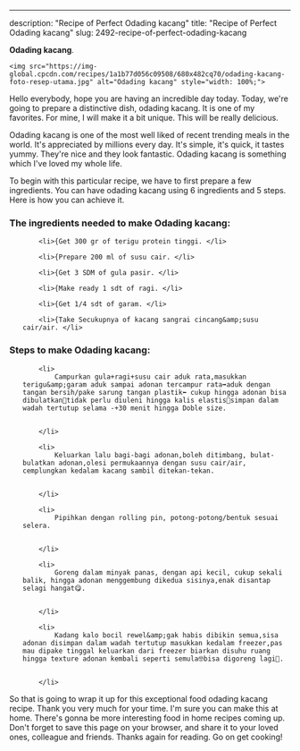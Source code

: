 ---
description: "Recipe of Perfect Odading kacang"
title: "Recipe of Perfect Odading kacang"
slug: 2492-recipe-of-perfect-odading-kacang

<p>
	<strong>Odading kacang</strong>. 
	
</p>
<p>
	
	<img src="https://img-global.cpcdn.com/recipes/1a1b77d056c09508/680x482cq70/odading-kacang-foto-resep-utama.jpg" alt="Odading kacang" style="width: 100%;">
	
	
</p>
<p>
	Hello everybody, hope you are having an incredible day today. Today, we're going to prepare a distinctive dish, odading kacang. It is one of my favorites. For mine, I will make it a bit unique. This will be really delicious.
</p>
	
<p>
	
</p>
<p>
	Odading kacang is one of the most well liked of recent trending meals in the world. It's appreciated by millions every day. It's simple, it's quick, it tastes yummy. They're nice and they look fantastic. Odading kacang is something which I've loved my whole life.
</p>

<p>
To begin with this particular recipe, we have to first prepare a few ingredients. You can have odading kacang using 6 ingredients and 5 steps. Here is how you can achieve it.
</p>

<h3>The ingredients needed to make Odading kacang:</h3>

<ol>
	
		<li>{Get 300 gr of terigu protein tinggi. </li>
	
		<li>{Prepare 200 ml of susu cair. </li>
	
		<li>{Get 3 SDM of gula pasir. </li>
	
		<li>{Make ready 1 sdt of ragi. </li>
	
		<li>{Get 1/4 sdt of garam. </li>
	
		<li>{Take Secukupnya of kacang sangrai cincang&amp;susu cair/air. </li>
	
</ol>
<p>
	
</p>

<h3>Steps to make Odading kacang:</h3>

<ol>
	
		<li>
			Campurkan gula+ragi+susu cair aduk rata,masukkan terigu&amp;garam aduk sampai adonan tercampur rata➡️aduk dengan tangan bersih/pake sarung tangan plastik⬅️ cukup hingga adonan bisa dibulatkan📛tidak perlu diuleni hingga kalis elastis📛simpan dalam wadah tertutup selama -+30 menit hingga Doble size.
			
			
		</li>
	
		<li>
			Keluarkan lalu bagi-bagi adonan,boleh ditimbang, bulat-bulatkan adonan,olesi permukaannya dengan susu cair/air, cemplungkan kedalam kacang sambil ditekan-tekan.
			
			
		</li>
	
		<li>
			Pipihkan dengan rolling pin, potong-potong/bentuk sesuai selera.
			
			
		</li>
	
		<li>
			Goreng dalam minyak panas, dengan api kecil, cukup sekali balik, hingga adonan menggembung dikedua sisinya,enak disantap selagi hangat😋.
			
			
		</li>
	
		<li>
			Kadang kalo bocil rewel&amp;gak habis dibikin semua,sisa adonan disimpan dalam wadah tertutup masukkan kedalam freezer,pas mau dipake tinggal keluarkan dari freezer biarkan disuhu ruang hingga texture adonan kembali seperti semula🤓bisa digoreng lagi🤭.
			
			
		</li>
	
</ol>

<p>
	
</p>

<p>
	So that is going to wrap it up for this exceptional food odading kacang recipe. Thank you very much for your time. I'm sure you can make this at home. There's gonna be more interesting food in home recipes coming up. Don't forget to save this page on your browser, and share it to your loved ones, colleague and friends. Thanks again for reading. Go on get cooking!
</p>
